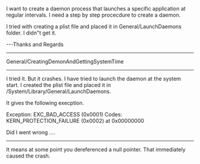 I want to create a daemon process that launches a specific application at regular intervals. I need a step by step procecdure to create a daemon.

 I tried with creating a plist file and placed it in General/LaunchDaemons folder. I didn"t get it.

---Thanks and Regards

----

General/CreatingDemonAndGettingSystemTime

----

I tried it. But it crashes.
I have tried to launch the daemon at the system start. I created the plist file and placed it in  /System/Library/General/LaunchDaemons.

It gives the following execption. 

Exception:  EXC_BAD_ACCESS (0x0001)
Codes:      KERN_PROTECTION_FAILURE (0x0002) at 0x00000000

Did I went wrong ....

----

It means at some point you dereferenced a null pointer. That immediately caused the crash.